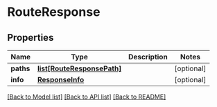 # RouteResponse

## Properties
Name | Type | Description | Notes
------------ | ------------- | ------------- | -------------
**paths** | [**list[RouteResponsePath]**](RouteResponsePath.md) |  | [optional] 
**info** | [**ResponseInfo**](ResponseInfo.md) |  | [optional] 

[[Back to Model list]](../README.md#documentation-for-models) [[Back to API list]](../README.md#documentation-for-api-endpoints) [[Back to README]](../README.md)

